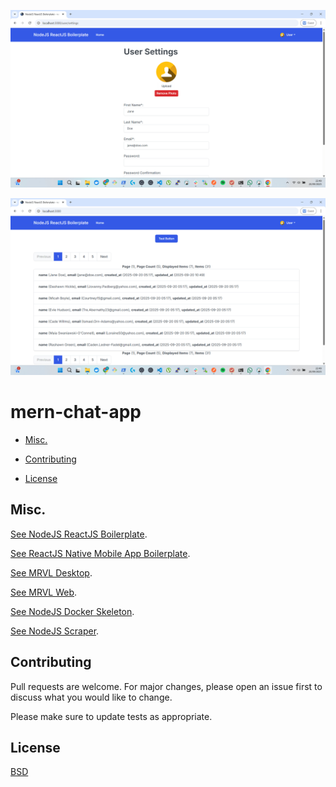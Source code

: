 ![nodejs-reactjs-boilerplate.png](https://github.com/kkamara/useful/blob/main/nodejs-reactjs-boilerplate.png?raw=true)

![nodejs-reactjs-boilerplate2.png](https://github.com/kkamara/useful/blob/main/nodejs-reactjs-boilerplate2.png?raw=true)

# mern-chat-app



* [Misc.](#misc)

* [Contributing](#contributing)

* [License](#license)

## Misc.

[See NodeJS ReactJS Boilerplate](https://github.com/kkamara/nodejs-reactjs-boilerplate).

[See ReactJS Native Mobile App Boilerplate](https://github.com/kkamara/ReactJSNativeMobileAppBoilerplate).

[See MRVL Desktop](https://github.com/kkamara/mrvl-desktop).

[See MRVL Web](https://github.com/kkamara/mrvl-web).

[See NodeJS Docker Skeleton](https://github.com/kkamara/nodejs-docker-skeleton).

[See NodeJS Scraper](https://github.com/kkamara/nodejs-scraper).

## Contributing
Pull requests are welcome. For major changes, please open an issue first to discuss what you would like to change.

Please make sure to update tests as appropriate.

## License
[BSD](https://opensource.org/licenses/BSD-3-Clause)
